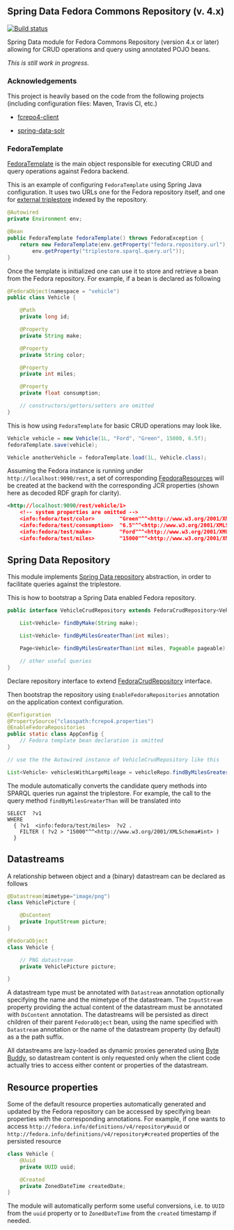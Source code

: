 ## Spring Data Fedora Commons Repository (v. 4.x)

[![Build status](https://travis-ci.org/gushakov/spring-data-fcrepo4.svg?branch=master)](https://travis-ci.org/gushakov/spring-data-fcrepo4)

Spring Data module for Fedora Commons Repository (version 4.x or later) allowing for CRUD operations and query using annotated POJO beans.

*This is still work in progress.*

### Acknowledgements

This project is heavily based on the code from the following projects (including configuration files: Maven, Travis CI, etc.)

 * [fcrepo4-client](https://github.com/fcrepo4-labs/fcrepo4-client)

 * [spring-data-solr](https://github.com/spring-projects/spring-data-solr)

### FedoraTemplate

[FedoraTemplate](https://github.com/gushakov/spring-data-fcrepo4/blob/master/src/main/java/ch/unil/fcrepo4/spring/data/core/FedoraTemplate.java)
is the main object responsible for executing CRUD and query operations against Fedora backend.

This is an example of configuring `FedoraTemplate` using Spring Java configuration. It uses two URLs one for the Fedora repository itself,
and one for [external triplestore](https://wiki.duraspace.org/display/FEDORA40/External+Search) indexed by the repository.

```java
@Autowired
private Environment env;

@Bean
public FedoraTemplate fedoraTemplate() throws FedoraException {
	return new FedoraTemplate(env.getProperty("fedora.repository.url"),
	    env.getProperty("triplestore.sparql.query.url"));
}
```

Once the template is initialized one can use it to store and retrieve a bean from the Fedora repository. For example, if a bean is declared
as following

```java
@FedoraObject(namespace = "vehicle")
public class Vehicle {

    @Path
    private long id;

    @Property
    private String make;

    @Property
    private String color;

    @Property
    private int miles;

    @Property
    private float consumption;

	// constructors/getters/setters are omitted
}
```

This is how using `FedoraTemplate` for basic CRUD operations may look like.

```java
Vehicle vehicle = new Vehicle(1L, "Ford", "Green", 15000, 6.5f);
fedoraTemplate.save(vehicle);

Vehicle anotherVehicle = fedoraTemplate.load(1L, Vehicle.class);
```

Assuming the Fedora instance is running under `http://localhost:9090/rest`, a set of corresponding [FeodoraResources](https://github.com/fcrepo4-labs/fcrepo4-client/blob/master/fcrepo-client/src/main/java/org/fcrepo/client/FedoraResource.java)
will be created at the backend with the corresponding JCR properties (shown here as decoded RDF graph for clarity).

```xml
<http://localhost:9090/rest/vehicle/1>
	<!-- system properties are omitted -->
	<info:fedora/test/color>        "Green"^^<http://www.w3.org/2001/XMLSchema#string> ;
	<info:fedora/test/consumption>  "6.5"^^<http://www.w3.org/2001/XMLSchema#float> ;
	<info:fedora/test/make>         "Ford"^^<http://www.w3.org/2001/XMLSchema#string> ;
	<info:fedora/test/miles>        "15000"^^<http://www.w3.org/2001/XMLSchema#int> .
```

## Spring Data Repository

This module implements [Spring Data repository](http://docs.spring.io/spring-data/data-commons/docs/1.11.0.RELEASE/reference/html/#repositories) abstraction,
in order to facilitate queries against the triplestore.

This is how to bootstrap a Spring Data enabled Fedora repository.

```java
public interface VehicleCrudRepository extends FedoraCrudRepository<Vehicle, Long> {

    List<Vehicle> findByMake(String make);

    List<Vehicle> findByMilesGreaterThan(int miles);

    Page<Vehicle> findByMilesGreaterThan(int miles, Pageable pageable);

    // other useful queries
}
```

Declare repository interface to extend [FedoraCrudRepository](https://github.com/gushakov/spring-data-fcrepo4/blob/master/src/main/java/ch/unil/fcrepo4/spring/data/repository/FedoraCrudRepository.java)
interface.

Then bootstrap the repository using `EnableFedoraRepositories` annotation on the application context configuration.

```java
@Configuration
@PropertySource("classpath:fcrepo4.properties")
@EnableFedoraRepositories
public static class AppConfig {
	// Fedora template bean declaration is omitted
}

// use the the Autowired instance of VehicleCrudRepository like this

List<Vehicle> vehiclesWithLargeMileage = vehicleRepo.findByMilesGreaterThan(15000);
```

The module automatically converts the candidate query methods into SPARQL queries run against the triplestore. For example,
the call to the query method `findByMilesGreaterThan` will be translated into

```
SELECT  ?v1
WHERE
  { ?v1  <info:fedora/test/miles>  ?v2 .
    FILTER ( ?v2 > "15000"^^<http://www.w3.org/2001/XMLSchema#int> )
  }
```

## Datastreams

A relationship between object and a (binary) datastream can be declared as follows

```java
@Datastream(mimetype="image/png")
class VehiclePicture {

    @DsContent
    private InputStream picture;
}

@FedoraObject
class Vehicle {

    // PNG datastream
    private VehiclePicture picture;

}
```

A datastream type must be annotated with `Datastream` annotation optionally specifying the name and the mimetype of the
datastream. The `InputStream` property providing the actual content of the datastream must be annotated with `DsContent`
annotation. The datastreams will be persisted as direct children of their parent `FedoraObject` bean, using the name specified with `Datastream`
annotation or the name of the datastream property (by default) as a the path suffix.

All datastreams are lazy-loaded as dynamic proxies generated using [Byte Buddy](http://bytebuddy.net/#/), so datastream content is only requested
only when the client code actually tries to access either content or properties of the datastream.

## Resource properties

Some of the default resource properties automatically generated and updated by the Fedora repository can be accessed by specifying bean properties
with the corresponding annotations. For example, if one wants to access `http://fedora.info/definitions/v4/repository#uuid`
or `http://fedora.info/definitions/v4/repository#created` properties of the persisted resource

```java
class Vehicle {
    @Uuid
    private UUID uuid;

    @Created
    private ZonedDateTime createdDate;
}
```

The module will automatically perform some useful conversions, i.e. to `UUID` from the `uuid` property or to `ZonedDateTime`
from the `created` timestamp if needed.
